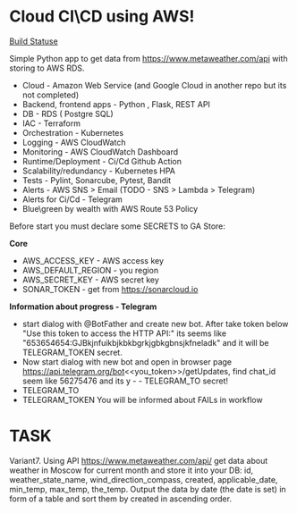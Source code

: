 # Cloud CI\CD using AWS!

[Build Statuse](https://github.com/runalsh/epam_again_aws/actions/workflows/aws.yaml/badge.svg)

Simple Python app to get data from https://www.metaweather.com/api with storing to AWS RDS.
 - Cloud - Amazon Web Service (and Google Cloud in another repo but its not completed)
 - Backend, frontend apps - Python , Flask, REST API
 - DB - RDS ( Postgre SQL)
 - IAC - Terraform
 - Orchestration - Kubernetes
 - Logging -  AWS CloudWatch
 - Monitoring -  AWS CloudWatch Dashboard
 - Runtime/Deployment - Ci/Cd Github Action
 - Scalability/redundancy - Kubernetes HPA
 - Tests - Pylint, Sonarcube, Pytest, Bandit
 - Alerts - AWS SNS > Email  (TODO - SNS > Lambda > Telegram)
 - Alerts for Ci/Cd - Telegram
 - Blue\green by wealth with AWS Route 53 Policy




Before start you must declare some SECRETS to GA Store:

__Core__
 - AWS_ACCESS_KEY - AWS access key
 - AWS_DEFAULT_REGION - you region
 - AWS_SECRET_KEY - AWS secret key
 - SONAR_TOKEN - get from https://sonarcloud.io

__Information about progress - Telegram__
 - start dialog with @BotFather and create new bot. After take token below "Use this token to access the HTTP API:" its seems like "653654654:GJBkjnfuikbjkbkbgrkjgbkgbnsjkfneladk" and it will be TELEGRAM_TOKEN secret.
 - Now start dialog with new bot and open in browser page https://api.telegram.org/bot<<you_token>>/getUpdates,  find chat_id seem like 56275476 and its y  -  - TELEGRAM_TO secret!
 - TELEGRAM_TO
 - TELEGRAM_TOKEN
You will be informed about FAILs in workflow



# TASK

Variant7. 
Using API https://www.metaweather.com/api/ get data about weather in Moscow
for current month and store it into your DB: id, weather_state_name,
wind_direction_compass, created, applicable_date, min_temp, max_temp, the_temp.
Output the data by date (the date is set) in form of a table and sort them by
created in ascending order. 






